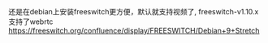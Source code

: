 还是在debian上安装freeswitch更方便，默认就支持视频了, freeswitch-v1.10.x支持了webrtc  
https://freeswitch.org/confluence/display/FREESWITCH/Debian+9+Stretch
